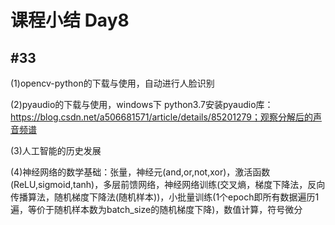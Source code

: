 # 课程小结 Day8

## #33

(1)opencv-python的下载与使用，自动进行人脸识别

(2)pyaudio的下载与使用，windows下 python3.7安装pyaudio库：https://blog.csdn.net/a506681571/article/details/85201279；观察分解后的声音频谱

(3)人工智能的历史发展

(4)神经网络的数学基础：张量，神经元(and,or,not,xor)，激活函数(ReLU,sigmoid,tanh)，多层前馈网络，神经网络训练(交叉熵，梯度下降法，反向传播算法，随机梯度下降法(随机样本))，小批量训练(1个epoch即所有数据遍历1遍，等价于随机样本数为batch_size的随机梯度下降)，数值计算，符号微分

